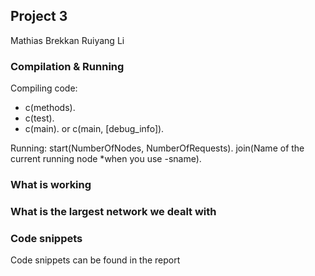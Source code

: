 ## Project 3

Mathias Brekkan
Ruiyang Li

### Compilation & Running

Compiling code:
- c(methods).
- c(test).
- c(main). or c(main, [debug_info]).

Running:
start(NumberOfNodes, NumberOfRequests).
join(Name of the current running node *when you use -sname).

### What is working

### What is the largest network we dealt with

### Code snippets
Code snippets can be found in the report